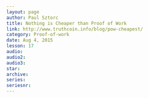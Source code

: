 ```yaml
---
layout: page
author: Paul Sztorc
title: Nothing is Cheaper than Proof of Work
link: http://www.truthcoin.info/blog/pow-cheapest/
category: Proof-of-work
date: Aug 4, 2015
lesson: 17
audio: 
audio2: 
audio3: 
star: 
archive: 
series: 
seriesnr: 
---
```

